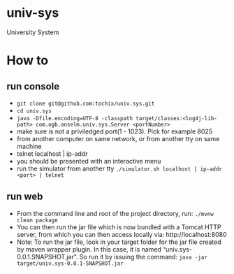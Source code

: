 # univ-sys
University System

# How to
## run console
- ``` git clone git@github.com:tochix/univ.sys.git ```
- ``` cd univ.sys ```
- ``` java -Dfile.encoding=UTF-8 -classpath target/classes:<log4j-lib-path> com.ogb.anselm.univ.sys.Server <portNumber> ``` 
- make sure <portNumber> is not a priviledged port(1 - 1023). Pick for example 8025
- from another computer on same network, or from another tty on same machine
- telnet localhost | ip-addr <port>
- you should be presented with an interactive menu
- run the simulator from another tty ``` ./simulator.sh localhost | ip-addr <port> | telnet ```
  
## run web
- From the command line and root of the project directory, run: 
    ``` ./mvnw clean package ```
- You can then run the jar file which is now bundled with a Tomcat HTTP server, from which you can then access locally via: http://localhost:8080
- Note: To run the jar file, look in your target folder for the jar file created by maven wrapper plugin. In this case, it is named “univ.sys-0.0.1.SNAPSHOT.jar”. So run it by issuing the command:
    ``` java -jar target/univ.sys-0.0.1-SNAPSHOT.jar ```






